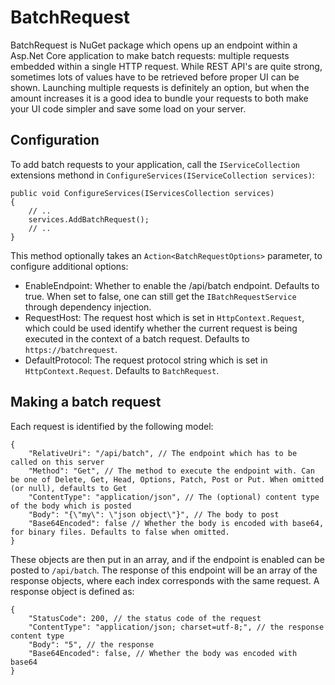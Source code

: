 # BatchRequest

BatchRequest is NuGet package which opens up an endpoint within a Asp.Net Core application to make batch requests: multiple requests embedded within a single HTTP request. While REST API's are quite strong, sometimes lots of values have to be retrieved before proper UI can be shown. Launching multiple requests is definitely an option, but when the amount increases it is a good idea to bundle your requests to both make your UI code simpler and save some load on your server.

## Configuration

To add batch requests to your application, call the `IServiceCollection` extensions methond in `ConfigureServices(IServiceCollection services)`:

```
public void ConfigureServices(IServicesCollection services) 
{
    // ..
    services.AddBatchRequest();
    // ..
}
```

This method optionally takes an `Action<BatchRequestOptions>` parameter, to configure additional options:

* EnableEndpoint: Whether to enable the /api/batch endpoint. Defaults to true. When set to false, one can still get the `IBatchRequestService` through dependency injection.
* RequestHost: The request host which is set in `HttpContext.Request`, which could be used identify whether the current request is being executed in the context of a batch request. Defaults to `https://batchrequest`.
* DefaultProtocol: The request protocol string which is set in `HttpContext.Request`. Defaults to `BatchRequest`.

## Making a batch request

Each request is identified by the following model:
```
{
    "RelativeUri": "/api/batch", // The endpoint which has to be called on this server
    "Method": "Get", // The method to execute the endpoint with. Can be one of Delete, Get, Head, Options, Patch, Post or Put. When omitted (or null), defaults to Get
    "ContentType": "application/json", // The (optional) content type of the body which is posted
    "Body": "{\"my\": \"json object\"}", // The body to post
    "Base64Encoded": false // Whether the body is encoded with base64, for binary files. Defaults to false when omitted.
}
```

These objects are then put in an array, and if the endpoint is enabled can be posted to `/api/batch`. The response of this endpoint will be an array of the response objects, where each index corresponds with the same request. A response object is defined as:
```
{
    "StatusCode": 200, // the status code of the request
    "ContentType": "application/json; charset=utf-8;", // the response content type
    "Body": "5", // the response
    "Base64Encoded": false, // Whether the body was encoded with base64
}
```
